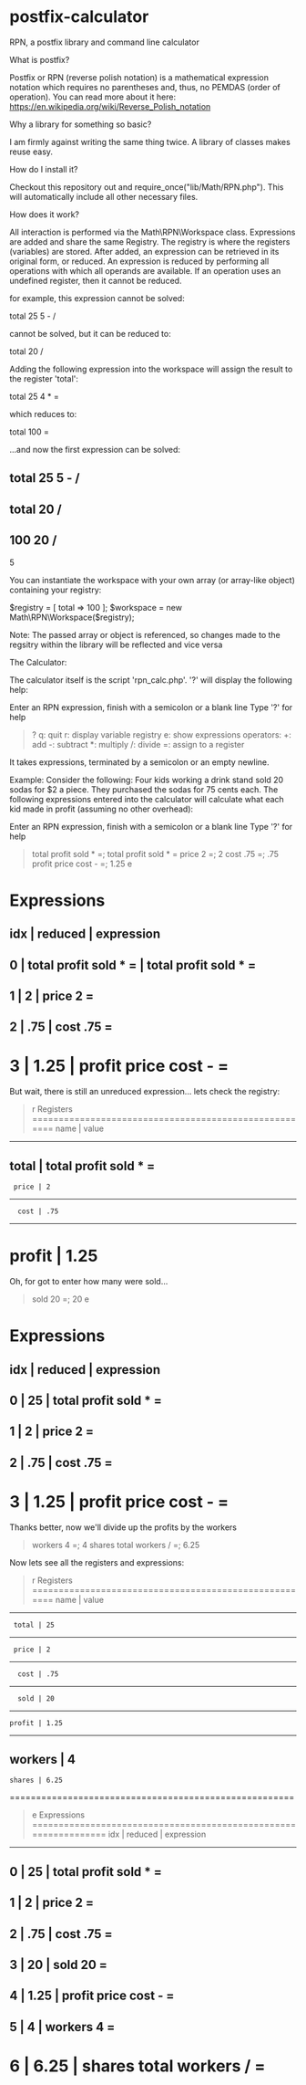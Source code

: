 # postfix-calculator
RPN, a postfix library and command line calculator


What is postfix?

Postfix or RPN (reverse polish notation) is a mathematical expression notation which requires no parentheses and, thus, no PEMDAS (order of operation).  You can read more about it here:  https://en.wikipedia.org/wiki/Reverse_Polish_notation



Why a library for something so basic?

I am firmly against writing the same thing twice.  A library of classes makes reuse easy.



How do I install it?

Checkout this repository out and require_once("lib/Math/RPN.php").  This will automatically include all other necessary files.



How does it work?

All interaction is performed via the Math\RPN\Workspace class.  Expressions are added and share the same Registry.  The registry is where the registers (variables) are stored.  After added, an expression can be retrieved in its original form, or reduced.  An expression is reduced by performing all operations with which all operands are available.  If an operation uses an undefined register, then it cannot be reduced. 

for example, this expression cannot be solved:

total 25 5 - /

cannot be solved, but it can be reduced to:

total 20 /

Adding the following expression into the workspace will assign the result to the register 'total':

total 25 4 * =

which reduces to:

total 100 =

...and now the first expression can be solved:

total 25 5 - / 
---------------
total 20 /
---------------
100 20 /
---------------
5

You can instantiate the workspace with your own array (or array-like object) containing your registry:

$registry = [ total => 100 ];
$workspace = new Math\RPN\Workspace($registry);

Note: The passed array or object is referenced, so changes made to the regsitry within the library will be reflected and vice versa



The Calculator:

The calculator itself is the script 'rpn_calc.php'.  '?' will display the following help:

Enter an RPN expression, finish with a semicolon or a blank line
Type '?' for help

> ?
q: quit
r: display variable registry
e: show expressions
operators:
    +: add
    -: subtract
    *: multiply
    /: divide
    =: assign to a register

> 

It takes expressions, terminated by a semicolon or an empty newline.


Example:
Consider the following:  Four kids working a drink stand sold 20 sodas for $2 a piece.  They purchased the sodas for 75 cents each.  The following expressions entered into the calculator will calculate what each kid made in profit (assuming no other overhead):


Enter an RPN expression, finish with a semicolon or a blank line
Type '?' for help

> total profit sold * =;
total profit sold * =
> price 2 =;
2
> cost .75 =;
.75
> profit price cost - =;
1.25
> e

Expressions
================================================================
 idx | reduced               |  expression
----------------------------------------------------------------
   0 | total profit sold * =  |  total profit sold * =
----------------------------------------------------------------
   1 |                    2  |  price 2 =
----------------------------------------------------------------
   2 |                  .75  |  cost .75 =
----------------------------------------------------------------
   3 |                 1.25  |  profit price cost - =
================================================================

But wait, there is still an unreduced expression... lets check the registry:

> r
Registers
======================================================
 name      | value
------------------------------------------------------
total      | total profit sold * =
------------------------------------------------------
     price | 2
------------------------------------------------------
      cost | .75
------------------------------------------------------
profit | 1.25
======================================================

Oh, for got to enter how many were sold...

> sold 20 =;
20
> e

Expressions
================================================================
 idx | reduced               |  expression
----------------------------------------------------------------
   0 |                   25  |  total profit sold * =
----------------------------------------------------------------
   1 |                    2  |  price 2 =
----------------------------------------------------------------
   2 |                  .75  |  cost .75 =
----------------------------------------------------------------
   3 |                 1.25  |  profit price cost - =
================================================================

Thanks better, now we'll divide up the profits by the workers

> workers 4 =;
4
> shares total workers / =;
6.25


Now lets see all the registers and expressions:

> r
Registers
======================================================
 name      | value
------------------------------------------------------
     total | 25
------------------------------------------------------
     price | 2
------------------------------------------------------
      cost | .75
------------------------------------------------------
      sold | 20
------------------------------------------------------
    profit | 1.25
------------------------------------------------------
   workers | 4
------------------------------------------------------
    shares | 6.25
======================================================

> e
Expressions
================================================================
 idx | reduced               |  expression
----------------------------------------------------------------
   0 |                   25  |  total profit sold * =
----------------------------------------------------------------
   1 |                    2  |  price 2 =
----------------------------------------------------------------
   2 |                  .75  |  cost .75 =
----------------------------------------------------------------
   3 |                   20  |  sold 20 =
----------------------------------------------------------------
   4 |                 1.25  |  profit price cost - =
----------------------------------------------------------------
   5 |                    4  |  workers 4 =
----------------------------------------------------------------
   6 |                 6.25  |  shares total workers / =
================================================================


